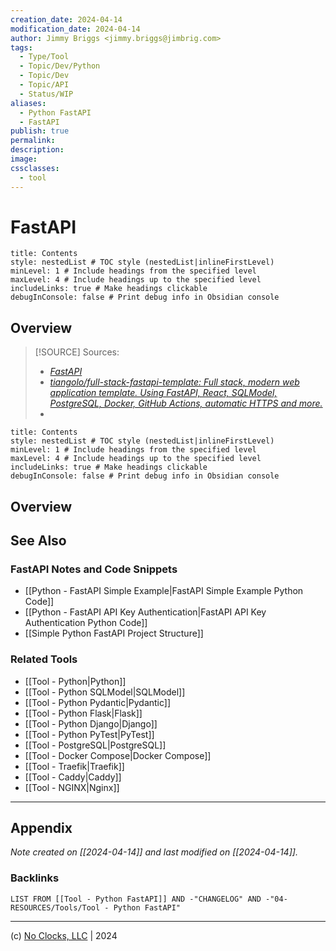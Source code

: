 ```yaml
---
creation_date: 2024-04-14
modification_date: 2024-04-14
author: Jimmy Briggs <jimmy.briggs@jimbrig.com>
tags:
  - Type/Tool
  - Topic/Dev/Python
  - Topic/Dev
  - Topic/API
  - Status/WIP
aliases:
  - Python FastAPI
  - FastAPI
publish: true
permalink:
description:
image:
cssclasses:
  - tool
---
```



# FastAPI

```table-of-contents
title: Contents 
style: nestedList # TOC style (nestedList|inlineFirstLevel)
minLevel: 1 # Include headings from the specified level
maxLevel: 4 # Include headings up to the specified level
includeLinks: true # Make headings clickable
debugInConsole: false # Print debug info in Obsidian console
```

## Overview

> [!SOURCE] Sources:
> - *[FastAPI](https://fastapi.tiangolo.com/)*
> - *[tiangolo/full-stack-fastapi-template: Full stack, modern web application template. Using FastAPI, React, SQLModel, PostgreSQL, Docker, GitHub Actions, automatic HTTPS and more.](https://github.com/tiangolo/full-stack-fastapi-template)*
> - 

```table-of-contents
title: Contents 
style: nestedList # TOC style (nestedList|inlineFirstLevel)
minLevel: 1 # Include headings from the specified level
maxLevel: 4 # Include headings up to the specified level
includeLinks: true # Make headings clickable
debugInConsole: false # Print debug info in Obsidian console
```

## Overview

## See Also

### FastAPI Notes and Code Snippets

- [[Python - FastAPI Simple Example|FastAPI Simple Example Python Code]]
- [[Python - FastAPI API Key Authentication|FastAPI API Key Authentication Python Code]]
- [[Simple Python FastAPI Project Structure]]

### Related Tools

- [[Tool - Python|Python]]
- [[Tool - Python SQLModel|SQLModel]]
- [[Tool - Python Pydantic|Pydantic]]
- [[Tool - Python Flask|Flask]]
- [[Tool - Python Django|Django]]
- [[Tool - Python PyTest|PyTest]]
- [[Tool - PostgreSQL|PostgreSQL]]
- [[Tool - Docker Compose|Docker Compose]]
- [[Tool - Traefik|Traefik]]
- [[Tool - Caddy|Caddy]]
- [[Tool - NGINX|Nginx]]




***

## Appendix

*Note created on [[2024-04-14]] and last modified on [[2024-04-14]].*

### Backlinks

```dataview
LIST FROM [[Tool - Python FastAPI]] AND -"CHANGELOG" AND -"04-RESOURCES/Tools/Tool - Python FastAPI"
```

***

(c) [No Clocks, LLC](https://github.com/noclocks) | 2024